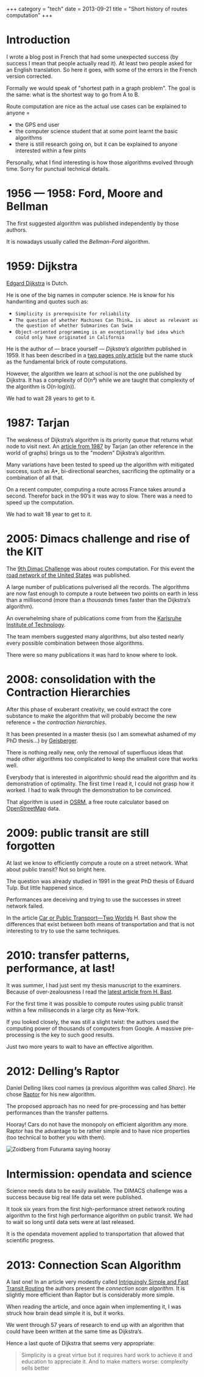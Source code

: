 +++
category = "tech"
date = 2013-09-21
title = "Short history of routes computation"
+++

# Introduction

I wrote a blog post in French that had some unexpected success (by
success I mean that people actually read it). At least two people asked
for an English translation. So here it goes, with some of the errors in
the French version corrected.

Formally we would speak of "shortest path in a graph problem". The goal
is the same: what is the shortest way to go from A to B.

Route computation are nice as the actual use cases can be explained to
anyone =

-   the GPS end user
-   the computer science student that at some point learnt the basic
    algorithms
-   there is still research going on, but it can be explained to anyone
    interested within a few pints

Personally, what I find interesting is how those algorithms evolved
through time. Sorry for punctual technical details.

# 1956 — 1958: Ford, Moore and Bellman

The first suggested algorithm was published independently by those
authors.

It is nowadays usually called the *Bellman-Ford* algorithm.

# 1959: Dijkstra

[Edgard Dijkstra](https://en.wikipedia.org/wiki/Edsger_W._Dijkstra) is
Dutch.

He is one of the big names in computer science. He is know for his
handwriting and quotes such as:

-   `Simplicity is prerequisite for reliability`
-   `The question of whether Machines Can Think… is about as relevant as the question of whether Submarines Can Swim`
-   `Object-oriented programming is an exceptionally bad idea which could only have originated in California`

He is the author of — brace yourself — *Dijkstra’s algorithm*
published in 1959. It has been described in a [two pages only article](http://www-m3.ma.tum.de/foswiki/pub/MN0506/WebHome/dijkstra.pdf)
but the name stuck as the fundamental brick of route computations.

However, the algorithm we learn at school is not the one published by
Dijkstra. It has a complexity of O(n²) while we are taught that
complexity of the algorithm is O(n·log(n)).

We had to wait 28 years to get to it.

# 1987: Tarjan

The weakness of Dijkstra’s algorithm is its priority queue that returns
what node to visit next. An [article from 1987](http://www.cs.princeton.edu/courses/archive/fall03/cs528/handouts/fibonacci%20heaps.pdf)
by Tarjan (an other reference in the world of graphs) brings us to the
"modern" Dijkstra’s algorithm.

Many variations have been tested to speed up the algorithm with
mitigated success, such as A*, bi-directional searches, sacrificing the
optimality or a combination of all that.

On a recent computer, computing a route across France takes around a
second. Therefor back in the 90’s it was way to slow. There was a need
to speed up the computation.

We had to wait 18 year to get to it.

# 2005: Dimacs challenge and rise of the KIT

The [9th Dimac Challenge](http://www.dis.uniroma1.it/challenge9/format.shtml) was about
routes computation. For this event the [road network of the United States](http://www.dis.uniroma1.it/challenge9/download.shtml) was
published.

A large number of publications pulverised all the records. The
algorithms are now fast enough to compute a route between two points on
earth in less than a millisecond (more than a *thousands* times faster
than the Dijkstra’s algorithm).

An overwhelming share of publications come from from the [Karlsruhe Institute of Technology](http://i11www.iti.uni-karlsruhe.de/en/projects/route_planning/index).

The team members suggested many algorithms, but also tested nearly every
possible combination between those algorithms.

There were so many publications it was hard to know where to look.

# 2008: consolidation with the Contraction Hierarchies

After this phase of exuberant creativity, we could extract the core
substance to make the algorithm that will probably become the new
reference = the *contraction hierarchies*.

It has been presented in a master thesis (so I am somewhat ashamed of my
PhD thesis…) by
[Geisberger](http://algo2.iti.kit.edu/documents/routeplanning/geisberger_dipl.pdf).

There is nothing really new, only the removal of superfluous ideas that
made other algorithms too complicated to keep the smallest core that
works well.

Everybody that is interested in algorithmic should read the algorithm
and its demonstration of optimality. The first time I read it, I could
not grasp how it worked. I had to walk through the demonstration to be
convinced.

That algorithm is used in [OSRM](http://map.project-osrm.org/), a free
route calculator based on [OpenStreetMap](http://www.openstreetmap.org)
data.

# 2009: public transit are still forgotten

At last we know to efficiently compute a route on a street network. What
about public transit? Not so bright here.

The question was already studied in 1991 in the great PhD thesis of
Eduard Tulp. But little happened since.

Performances are deceiving and trying to use the successes in street
network failed.

In the article [Car or Public Transport—Two
Worlds](http://link.springer.com/chapter/10.1007/978-3-642-03456-5_24)
H. Bast show the differences that exist between both means of
transportation and that is not interesting to try to use the same
techniques.

# 2010: transfer patterns, performance, at last!

It was summer, I had just sent my thesis manuscript to the examiners.
Because of over-zealousness I read the [latest article from H. Bast](http://ad.informatik.uni-freiburg.de/files/transferpatterns.pdf).

For the first time it was possible to compute routes using public
transit within a few milliseconds in a large city as New-York.

If you looked closely, the was still a slight twist: the authors used
the computing power of thousands of computers from Google. A massive
pre-processing is the key to such good results.

Just two more years to wait to have an effective algorithm.

# 2012: Delling’s Raptor

Daniel Delling likes cool names (a previous algorithm was called
*Sharc*). He chose
[Raptor](http://research.microsoft.com/apps/pubs/default.aspx?id=156567)
for his new algorithm.

The proposed approach has no need for pre-processing and has better
performances than the transfer patterns.

Hooray! Cars do not have the monopoly on efficient algorithm any more.
Raptor has the advantage to be rather simple and to have nice properties
(too technical to bother you with them).

![Zoidberg from Futurama saying hooray](../images/zoidberg_hooray.webp)

# Intermission: opendata and science

Science needs data to be easily available. The DIMACS challenge was a
success because big real life data set were published.

It took six years from the first high-performance street network routing
algorithm to the first high performance algorithm on public transit. We
had to wait so long until data sets were at last released.

It is the opendata movement applied to transportation that allowed that
scientific progress.

# 2013: Connection Scan Algorithm

A last one! In an article very modestly called [Intriguingly Simple and Fast Transit Routing](http://link.springer.com/chapter/10.1007%2F978-3-642-38527-8_6)
the authors present the *connection scan algorithm*. It is slightly more
efficient than Raptor but is considerably more simple.

When reading the article, and once again when implementing it, I was
struck how brain dead simple it is, but it works.

We went through 57 years of research to end up with an algorithm that
could have been written at the same time as Dijkstra’s.

Hence a last quote of Dijkstra that seems very appropriate:

> Simplicity is a great virtue but it requires hard work to achieve it and education to appreciate it. And to make matters worse: complexity sells better
